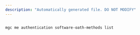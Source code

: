 ```yaml
---
description: "Automatically generated file. DO NOT MODIFY"
---
```


```cli

mgc me authentication software-oath-methods list

```